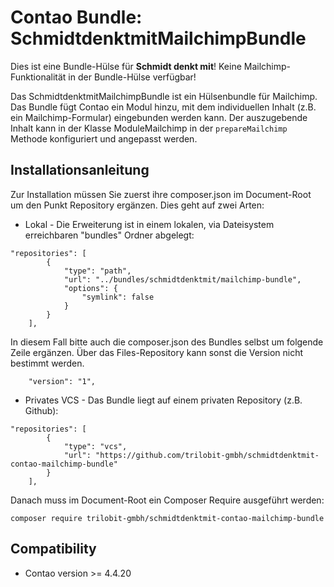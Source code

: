 Contao Bundle: SchmidtdenktmitMailchimpBundle
===============================================================

Dies ist eine Bundle-Hülse für **Schmidt denkt mit**! Keine Mailchimp-Funktionalität in der Bundle-Hülse verfügbar!

Das SchmidtdenktmitMailchimpBundle ist ein Hülsenbundle für Mailchimp. Das Bundle fügt Contao ein Modul hinzu, mit dem individuellen Inhalt (z.B. ein Mailchimp-Formular) eingebunden werden kann. Der auszugebende Inhalt kann in der Klasse ModuleMailchimp in der ```prepareMailchimp``` Methode konfiguriert und angepasst werden.


Installationsanleitung
----------------------

Zur Installation müssen Sie zuerst ihre composer.json im Document-Root um den Punkt Repository ergänzen. Dies geht auf zwei Arten:

- Lokal - Die Erweiterung ist in einem lokalen, via Dateisystem erreichbaren "bundles" Ordner abgelegt:
```
"repositories": [
        {
            "type": "path",
            "url": "../bundles/schmidtdenktmit/mailchimp-bundle",
            "options": {
                "symlink": false
            }
        }
    ],
```
In diesem Fall bitte auch die composer.json des Bundles selbst um folgende Zeile ergänzen. Über das Files-Repository kann sonst die Version nicht bestimmt werden.
```
    "version": "1",
```

- Privates VCS - Das Bundle liegt auf einem privaten Repository (z.B. Github):
```
"repositories": [
        {
            "type": "vcs",
            "url": "https://github.com/trilobit-gmbh/schmidtdenktmit-contao-mailchimp-bundle"
        }
    ],
```

Danach muss im Document-Root ein Composer Require ausgeführt werden:
```
composer require trilobit-gmbh/schmidtdenktmit-contao-mailchimp-bundle
```


Compatibility
-------------

- Contao version >= 4.4.20
